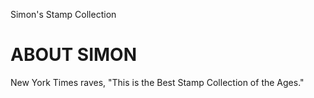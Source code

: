 Simon's Stamp Collection

# ABOUT SIMON

New York Times raves, "This is the Best Stamp Collection of the Ages."